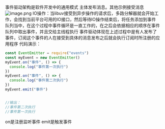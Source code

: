 事件驱动架构是软件开发中的通用模式
主体发布消息。其他示例接受消息
![image.png](https://cdn.nlark.com/yuque/0/2022/png/2976158/1658325937815-4215223f-c7bc-4c45-b162-b0739261505a.png#clientId=u1dace543-e321-4&crop=0&crop=0&crop=1&crop=1&from=paste&height=627&id=zRowD&margin=%5Bobject%20Object%5D&name=image.png&originHeight=784&originWidth=1475&originalType=binary&ratio=1&rotation=0&showTitle=false&size=269050&status=done&style=none&taskId=u08592138-ed38-4487-bd3b-4ced12d4f3b&title=&width=1180)
IO操作：当libuv接受到异步操作的请求后，多路分解器就会开始工作，会找到当前平台可用的IO接口，然后等待IO操作结束后，将任务添加到事件队列当中，在这个过程中事件循环是一直工作的，在之后会依据相应的顺序在事件队列中取出事件，并且交给主线程执行
事件驱动体现在上述过程中是有人发布了事件，订阅这个事件的人在接受到具体的消息发布之后就会执行订阅时所注册的应用程序
代码演示：
```javascript
const EventEmitter = require("events")
const myEvent = new EventEmitter()
myEvent.on("事件", () => {
  console.log("事件第一次执行")
})
myEvent.on("事件", () => {
  console.log("事件第二次执行")
})
myEvent.emit("事件")


//输出：
//事件第二次执行
//事件第一次执行

```
on是注册监听事件 emit是触发事件
